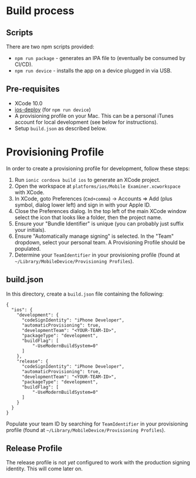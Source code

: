 # Build process

## Scripts
There are two npm scripts provided:

* `npm run package` - generates an IPA file to (eventually be consumed by CI/CD).
* `npm run device` - installs the app on a device plugged in via USB.

## Pre-requisites
* XCode 10.0
* [ios-deploy](https://www.npmjs.com/package/ios-deploy) (for `npm run device`)
* A provisioning profile on your Mac. This can be a personal iTunes account for local development (see below for instructions).
* Setup `build.json` as described below.

# Provisioning Profile
In order to create a provisioning profile for development, follow these steps:
1. Run `ionic cordova build ios` to generate an XCode project.
2. Open the workspace at `platforms/ios/Mobile Examiner.xcworkspace` with XCode.
3. In XCode, goto Preferences (`Cmd+comma`) -> Accounts => Add (plus symbol, dialog lower left) and sign in with your Apple ID.
4. Close the Preferences dialog. In the top left of the main XCode window select the icon that looks like a folder, then the project name.
5. Ensure your "Bundle Identifier" is unique (you can probably just suffix your initials).
6. Ensure "Automatically manage signing" is selected. In the "Team" dropdown, select your personal team. A Provisioning Profile should be populated.
7. Determine your `TeamIdentifier` in your provisioning profile (found at `~/Library/MobileDevice/Provisioning Profiles`).

## build.json

In this directory, create a `build.json` file containing the following:

```
{
  "ios": {
    "development": {
      "codeSignIdentity": "iPhone Developer",
      "automaticProvisioning": true,
      "developmentTeam": "<YOUR-TEAM-ID>",
      "packageType": "development",
      "buildFlag": [
          "-UseModernBuildSystem=0"
      ]
    },
    "release": {
      "codeSignIdentity": "iPhone Developer",
      "automaticProvisioning": true,
      "developmentTeam": "<YOUR-TEAM-ID>",
      "packageType": "development",
      "buildFlag": [
          "-UseModernBuildSystem=0"
      ]
    }
  }
}
```

Populate your team ID by searching for `TeamIdentifier` in your provisioning profile (found at `~/Library/MobileDevice/Provisioning Profiles`).

## Release Profile

The release profile is not _yet_ configured to work with the production signing identity. This will come later on.
